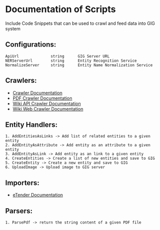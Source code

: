 # Documentation of Scripts
Include Code Snippets that can be used to crawl and feed data into GIG system
## Configurations:
    ApiUrl              string      GIG Server URL 
    NERServerUrl        string      Entity Recognition Service
    NormalizeServer     string      Entity Name Normalization Service
## Crawlers:
* [Crawler Documentation](crawlers/README.md)
* [PDF Crawler Documentation](crawlers/pdf_crawler/README.md)
* [Wiki API Crawler Documentation](crawlers/wiki_api_crawler/README.md)
* [Wiki Web Crawler Documentation](crawlers/wiki_web_crawler/README.md)
## Entity Handlers:
    1. AddEntitiesAsLinks -> Add list of related entities to a given entity
    2. AddEntityAsAttribute -> Add entity as an attribute to a given entity
    3. AddEntityAsLink -> Add entity as an link to a given entity
    4. CreateEntities -> Create a list of new entities and save to GIG
    5. CreateEntity -> Create a new entity and save to GIG
    6. UploadImage -> Upload image to GIG server

## Importers:
* [eTender Documentation](importers/etender/README.md)
## Parsers:
    1. ParsePdf -> return the string content of a given PDF file